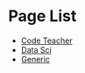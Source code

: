 # Page List

* [Code Teacher](./code_teacher/index.md)
* [Data Sci](./python_dataSci/index.md)
* [Generic](./generic/index.md)
